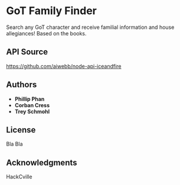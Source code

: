 # GoT Family Finder

Search any GoT character and receive familial information and house allegiances! Based on the books.

## API Source

https://github.com/aiwebb/node-api-iceandfire


## Authors

* **Phillip Phan**
* **Corban Cress**
* **Trey Schmohl**


## License

Bla Bla

## Acknowledgments

HackCville
